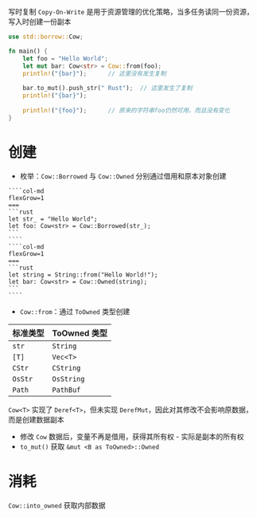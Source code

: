 写时复制 `Copy-On-Write` 是用于资源管理的优化策略，当多任务读同一份资源，写入时创建一份副本

```rust hl:5,8
use std::borrow::Cow;

fn main() {
    let foo = "Hello World";
    let mut bar: Cow<str> = Cow::from(foo);
    println!("{bar}");      // 这里没有发生复制
    
    bar.to_mut().push_str(" Rust");  // 这里发生了复制
    println!("{bar}");
    
    println!("{foo}");      // 原来的字符串foo仍然可用，而且没有变化
}
```

# 创建

- 枚举：`Cow::Borrowed` 与 `Cow::Owned` 分别通过借用和原本对象创建

`````col
````col-md
flexGrow=1
===
```rust
let str_ = "Hello World";
let foo: Cow<str> = Cow::Borrowed(str_);
```
````
````col-md
flexGrow=1
===
```rust
let string = String::from("Hello World!");
let bar: Cow<str> = Cow::Owned(string);
```
````
`````

- `Cow::from`：通过 `ToOwned` 类型创建

| 标准类型    | ToOwned 类型 |
| ------- | ---------- |
| `str`   | `String`   |
| `[T]`   | `Vec<T>`   |
| `CStr`  | `CString`  |
| `OsStr` | `OsString` |
| `Path`  | `PathBuf`  |

`Cow<T>` 实现了 `Deref<T>`，但未实现 `DerefMut`，因此对其修改不会影响原数据，而是创建数据副本
- 修改 `Cow` 数据后，变量不再是借用，获得其所有权 - 实际是副本的所有权
- `to_mut()` 获取 `&mut <B as ToOwned>::Owned`

# 消耗

`Cow::into_owned` 获取内部数据
